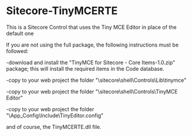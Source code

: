 # Sitecore-TinyMCERTE
This is a Sitecore Control that uses the Tiny MCE Editor in place of the default one

If you are not using the full package, the following instructions must be followed:


-download and install the "TinyMCE for Sitecore - Core Items-1.0.zip" package; this will install the required items in the Code database.

-copy to your web project the folder "\sitecore\shell\Controls\Lib\tinymce"

-copy to your web project the folder "\sitecore\shell\Controls\TinyMCE Editor"

-copy to your web project the folder "\App_Config\Include\TinyEditor.config"


and of course, the TinyMCERTE.dll file.
